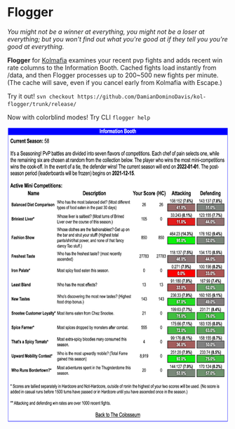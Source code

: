 # Flogger

*You might not be a winner at everything, you might not be a loser at everything; but you won't find out what you're good at if they tell you you're good at everything.*

**Flogger** for <a href="https://github.com/kolmafia/kolmafia">Kolmafia</a> examines your recent pvp fights and adds recent win rate columns to the Information Booth. Cached fights load instantly from /data, and then Flogger processes up to 200~500 new fights per minute. (The cache will save, even if you cancel early from Kolmafia with Escape.)

Try it out! `svn checkout https://github.com/DamianDominoDavis/kol-flogger/trunk/release/`

Now with colorblind modes! Try CLI `flogger help`

<a href="https://raw.githubusercontent.com/DamianDominoDavis/kol-flogger/6c9f85f9e2786a58a84622f75e4776689a243025/example.png"><img alt="Example" src="https://raw.githubusercontent.com/DamianDominoDavis/kol-flogger/6c9f85f9e2786a58a84622f75e4776689a243025/example.png" width="697" height="673"/></a>